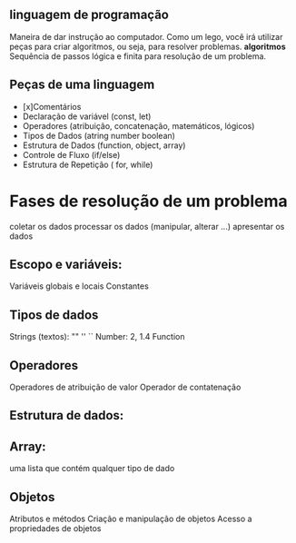 ## linguagem de programação

Maneira de dar instrução ao computador.
Como um lego, você irá utilizar peças para criar algoritmos, ou seja, para resolver problemas.
**algoritmos**
Sequência de passos lógica e finita para resolução de um problema.

## Peças de uma linguagem 

- [x]Comentários
- Declaração de variável  (const, let)
- Operadores (atribuição, concatenação, matemáticos, lógicos)
- Tipos de Dados (atring number boolean)
- Estrutura de Dados (function, object, array)
- Controle de Fluxo (if/else)
- Estrutura de Repetição ( for, while)

# Fases de resolução de um problema

coletar os dados
processar os dados (manipular, alterar ...)
apresentar os dados

## Escopo e variáveis:
Variáveis globais e locais
Constantes

## Tipos de dados

Strings (textos): "" '' ``
Number: 2, 1.4
Function

## Operadores

Operadores de atribuição de valor
Operador de contatenação

## Estrutura de dados:

## Array:
uma lista que contém qualquer tipo de dado

## Objetos
Atributos e métodos
Criação e manipulação de objetos
Acesso a propriedades de objetos